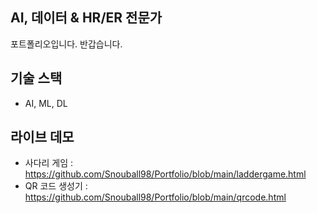 ## AI, 데이터 & HR/ER 전문가
포트폴리오입니다. 반갑습니다.

## 기술 스택
 - AI, ML, DL
  
## 라이브 데모
 - 사다리 게임 : https://github.com/Snouball98/Portfolio/blob/main/laddergame.html
 - QR 코드 생성기 : https://github.com/Snouball98/Portfolio/blob/main/qrcode.html
